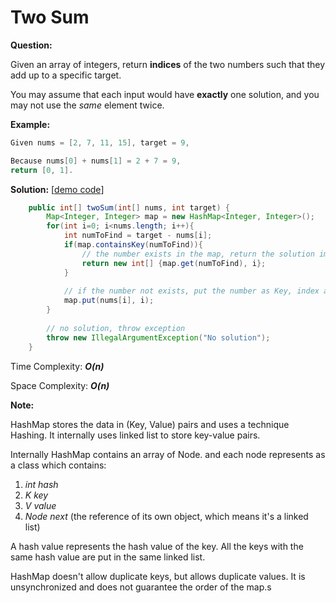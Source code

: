 # Two Sum

**Question:** 

Given an array of integers, return **indices** of the two numbers such that they add up to a specific target.

You may assume that each input would have **exactly** one solution, and you may not use the *same* element twice.

**Example:** 

```java
Given nums = [2, 7, 11, 15], target = 9,

Because nums[0] + nums[1] = 2 + 7 = 9,
return [0, 1].
```

**Solution:** [[demo code](https://github.com/AlfredYan/Algorithms_Practice/blob/master/code/TwoSum.java)] 

```java
	public int[] twoSum(int[] nums, int target) {
        Map<Integer, Integer> map = new HashMap<Integer, Integer>();
        for(int i=0; i<nums.length; i++){
            int numToFind = target - nums[i];
            if(map.containsKey(numToFind)){
              	// the number exists in the map, return the solution immediately
                return new int[] {map.get(numToFind), i};
            }
          
          	// if the number not exists, put the number as Key, index as Value into map
            map.put(nums[i], i);
        }
  
  		// no solution, throw exception
        throw new IllegalArgumentException("No solution");
	}
```

Time Complexity: ***O(n)*** 

Space Complexity: ***O(n)***  

**Note:** 

HashMap stores the data in (Key, Value) pairs and uses a technique Hashing. It internally uses linked list to store key-value pairs.

Internally HashMap contains an array of Node. and each node represents as a class which contains:

1. *int hash* 
2. *K key* 
3. *V value* 
4. *Node next*  (the reference of its own object, which means it's a linked list)

A hash value represents the hash value of the key. All the keys with the same hash value are put in the same linked list.

HashMap doesn't allow duplicate keys, but allows duplicate values. It is unsynchronized and does not guarantee the order of the map.s